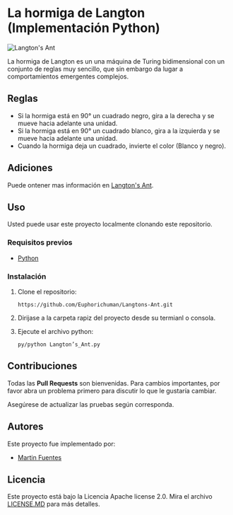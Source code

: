 # La hormiga de Langton (Implementación Python)

![Langton's Ant](https://miro.medium.com/max/386/0*JAsO4xJyu1jYv6hn.)

La hormiga de Langton es un una máquina de Turing bidimensional con un conjunto de reglas muy sencillo, que sin embargo da lugar a comportamientos emergentes complejos.

## Reglas
- Si la hormiga está en 90° un cuadrado negro, gira a la derecha y se mueve hacia adelante una unidad.   
- Si la hormiga está en 90° un cuadrado blanco, gira a la izquierda y se mueve hacia adelante una unidad.
- Cuando la hormiga deja un cuadrado, invierte el color (Blanco y negro).

## Adiciones
Puede ontener mas información en [Langton's Ant](https://mathworld.wolfram.com/LangtonsAnt.html).

## Uso
Usted puede usar este proyecto localmente clonando este repositorio.

### Requisitos previos

- [Python](https://www.python.org/)

### Instalación

1. Clone el repositorio:
   ```
   https://github.com/Euphorichuman/Langtons-Ant.git
   ```

2. Dirijase a la carpeta rapiz del proyecto desde su termianl o consola.

3. Ejecute el archivo python:
   ```
   py/python Langton’s_Ant.py
   ```

## Contribuciones
Todas las **Pull Requests** son bienvenidas. Para cambios importantes, por favor abra un problema primero para discutir lo que le gustaría cambiar.

Asegúrese de actualizar las pruebas según corresponda.

## Autores
Este proyecto fue implementado por: 
- [Martin Fuentes](https://github.com/Euphorichuman)

## Licencia 

Este proyecto está bajo la Licencia Apache license 2.0. Mira el archivo [LICENSE.MD](https://github.com/Euphorichuman/Langtons-Ant/blob/master/README.MD) para más detalles.
